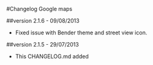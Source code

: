 #Changelog Google maps


##version 2.1.6 - 09/08/2013

* Fixed issue with Bender theme and street view icon.

##version 2.1.5 - 29/07/2013

* This CHANGELOG.md added
